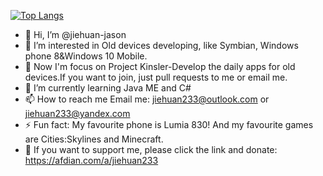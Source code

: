 [![Top Langs](https://github-readme-stats.vercel.app/api/top-langs/?username=jiehuan-jason&layout=compact)](https://github.com/anuraghazra/github-readme-stats)
- 👋 Hi, I’m @jiehuan-jason
- 👀 I’m interested in Old devices developing, like Symbian, Windows phone 8&Windows 10 Mobile.
- 📱  Now I'm focus on Project Kinsler-Develop the daily apps for old devices.If you want to join, just pull requests to me or email me.
- 🌱 I’m currently learning Java ME and C#
- 📫 How to reach me Email me: jiehuan233@outlook.com or jiehuan233@yandex.com
- ⚡ Fun fact: My favourite phone is Lumia 830! And my favourite games are Cities:Skylines and Minecraft.
- 💜 If you want to support me, please click the link and donate: https://afdian.com/a/jiehuan233

<!---  [![Anurag's GitHub stats](https://github-readme-stats.vercel.app/api?username=jiehuan-jason)](https://github.com/anuraghazra/github-readme-stats) --->

<!---
jiehuan-jason/jiehuan-jason is a ✨ special ✨ repository because its `README.md` (this file) appears on your GitHub profile.
You can click the Preview link to take a look at your changes.
--->
